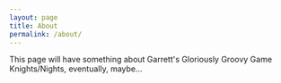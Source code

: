 ```yaml
---
layout: page
title: About
permalink: /about/
---
```


This page will have something about Garrett's Gloriously Groovy Game Knights/Nights, eventually, maybe...